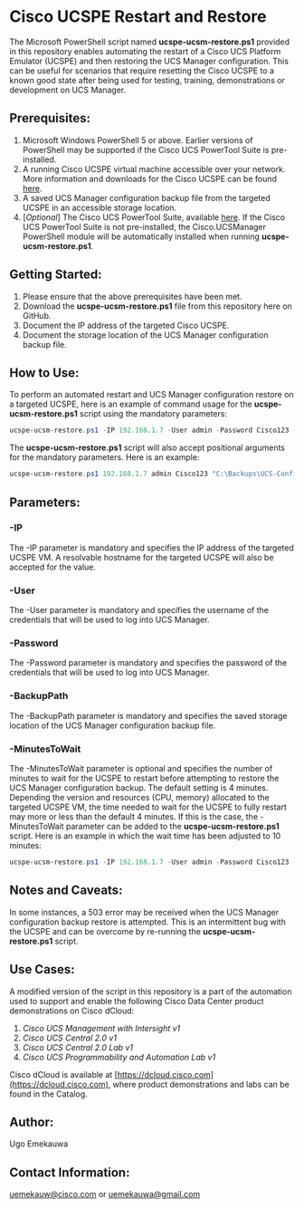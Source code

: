 # Cisco UCSPE Restart and Restore
The Microsoft PowerShell script named **ucspe-ucsm-restore.ps1** provided in this repository enables automating the restart of a Cisco UCS Platform Emulator (UCSPE) and then restoring the UCS Manager configuration. This can be useful for scenarios that require resetting the Cisco UCSPE to a known good state after being used for testing, training, demonstrations or development on UCS Manager.


## Prerequisites:
1. Microsoft Windows PowerShell 5 or above. Earlier versions of PowerShell may be supported if the Cisco UCS PowerTool Suite is pre-installed.
2. A running Cisco UCSPE virtual machine accessible over your network. More information and downloads for the Cisco UCSPE can be found [here](https://community.cisco.com/t5/unified-computing-system/ucs-platform-emulator-downloads/ta-p/3648177).
3. A saved UCS Manager configuration backup file from the targeted UCSPE in an accessible storage location.
2. [_Optional_] The Cisco UCS PowerTool Suite, available [here](https://software.cisco.com/download/home/286305108/type/284574017/release). If the Cisco UCS PowerTool Suite is not pre-installed, the Cisco.UCSManager PowerShell module will be automatically installed when running **ucspe-ucsm-restore.ps1**. 


## Getting Started:
1. Please ensure that the above prerequisites have been met.
2. Download the **ucspe-ucsm-restore.ps1** file from this repository here on GitHub.
3. Document the IP address of the targeted Cisco UCSPE.
4. Document the storage location of the UCS Manager configuration backup file.


## How to Use:
To perform an automated restart and UCS Manager configuration restore on a targeted UCSPE, here is an example of command usage for the **ucspe-ucsm-restore.ps1** script using the mandatory parameters:
```powershell
ucspe-ucsm-restore.ps1 -IP 192.168.1.7 -User admin -Password Cisco123 -BackupPath "C:\Backups\UCS-Config-Backup.xml"
```

The **ucspe-ucsm-restore.ps1** script will also accept positional arguments for the mandatory parameters. Here is an example:
```powershell
ucspe-ucsm-restore.ps1 192.168.1.7 admin Cisco123 "C:\Backups\UCS-Config-Backup.xml"
```

## Parameters:
### -IP
The -IP parameter is mandatory and specifies the IP address of the targeted UCSPE VM. A resolvable hostname for the targeted UCSPE will also be accepted for the value.

### -User
The -User parameter is mandatory and specifies the username of the credentials that will be used to log into UCS Manager.

### -Password
The -Password parameter is mandatory and specifies the password of the credentials that will be used to log into UCS Manager.

### -BackupPath
The -BackupPath parameter is mandatory and specifies the saved storage location of the UCS Manager configuration backup file.

### -MinutesToWait
The -MinutesToWait parameter is optional and specifies the number of minutes to wait for the UCSPE to restart before attempting to restore the UCS Manager configuration backup. The default setting is 4 minutes. Depending the version and resources (CPU, memory) allocated to the targeted UCSPE VM, the time needed to wait for the UCSPE to fully restart may more or less than the default 4 minutes. If this is the case, the -MinutesToWait parameter can be added to the **ucspe-ucsm-restore.ps1** script. Here is an example in which the wait time has been adjusted to 10 minutes:
```powershell
ucspe-ucsm-restore.ps1 -IP 192.168.1.7 -User admin -Password Cisco123 -BackupPath "C:\Backups\UCS-Config-Backup.xml" -MinutesToWait 10
```


## Notes and Caveats:
In some instances, a 503 error may be received when the UCS Manager configuration backup restore is attempted. This is an intermittent bug with the UCSPE and can be overcome by re-running the **ucspe-ucsm-restore.ps1** script.


## Use Cases:
A modified version of the script in this repository is a part of the automation used to support and enable the following Cisco Data Center product demonstrations on Cisco dCloud:

1. _Cisco UCS Management with Intersight v1_
2. _Cisco UCS Central 2.0 v1_
3. _Cisco UCS Central 2.0 Lab v1_
4. _Cisco UCS Programmability and Automation Lab v1_

Cisco dCloud is available at [https://dcloud.cisco.com](https://dcloud.cisco.com), where product demonstrations and labs can be found in the Catalog.


## Author:
Ugo Emekauwa


## Contact Information:
uemekauw@cisco.com or uemekauwa@gmail.com
